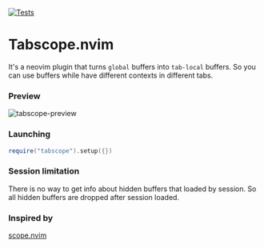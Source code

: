 [![Tests](https://img.shields.io/github/actions/workflow/status/backdround/tabscope.nvim/tests.yaml?branch=main&label=tests&style=flat-square)](https://github.com/backdround/tabscope.nvim/actions)
# Tabscope.nvim
It's a neovim plugin that turns `global` buffers into `tab-local` buffers.
So you can use buffers while have different contexts in different tabs.


### Preview
![tabscope-preview](https://user-images.githubusercontent.com/17349169/224853800-0d79e1fa-d200-4a10-a41e-1a4f2524a1a7.gif)


### Launching
```lua
require("tabscope").setup({})
```

### Session limitation
There is no way to get info about hidden buffers that loaded by session. So all
hidden buffers are dropped after session loaded.


### Inspired by
[scope.nvim](https://github.com/tiagovla/scope.nvim)
